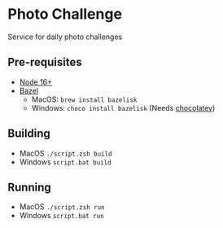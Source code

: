 # Photo Challenge

Service for daily photo challenges

## Pre-requisites

- [Node 16+](https://nodejs.org/en)
- [Bazel](https://bazel.build/install/bazelisk)
  - MacOS: `brew install bazelisk`
  - Windows: `choco install bazelisk` (Needs [chocolatey](https://chocolatey.org/install))

## Building

- MacOS `./script.zsh build`
- Windows `script.bat build`

## Running

- MacOS `./script.zsh run`
- Windows `script.bat run`
